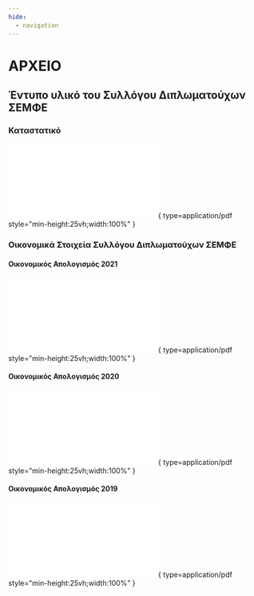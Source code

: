 ```yaml
---
hide:
  - navigation
---
```



# ΑΡΧΕΙΟ

## Έντυπο υλικό του Συλλόγου Διπλωματούχων ΣΕΜΦΕ

### Καταστατικό

![Καταστατικό](assets/documents/foundation/katastatiko.pdf){ type=application/pdf style="min-height:25vh;width:100%" }

### Οικονομικά Στοιχεία Συλλόγου Διπλωματούχων ΣΕΜΦΕ

#### Οικονομικός Απολογισμός 2021

![Οικονομικός Απολογισμός 2021](assets/documents/financial_records/oikonomikos_apologismos_2021.pdf){ type=application/pdf style="min-height:25vh;width:100%" }


#### Οικονομικός Απολογισμός 2020

![Οικονομικός Απολογισμός 2020](assets/documents/financial_records/oikonomikos_apologismos_2020.pdf){ type=application/pdf style="min-height:25vh;width:100%" }


#### Οικονομικός Απολογισμός 2019

![Οικονομικός Απολογισμός 2019](assets/documents/financial_records/oikonomikos_apologismos_2019.pdf){ type=application/pdf style="min-height:25vh;width:100%" }
